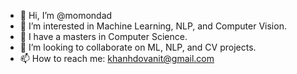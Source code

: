 - 👋 Hi, I’m @momondad
- 👀 I’m interested in Machine Learning, NLP, and Computer Vision.
- 🌱 I have a masters in Computer Science.
- 💞️ I’m looking to collaborate on ML, NLP, and CV projects.
- 📫 How to reach me: khanhdovanit@gmail.com

<!---
momondad/momondad is a ✨ special ✨ repository because its `README.md` (this file) appears on your GitHub profile.
You can click the Preview link to take a look at your changes.
--->
